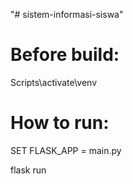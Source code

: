 "# sistem-informasi-siswa" 

# Before build:

Scripts\activate\venv

# How to run:

SET FLASK_APP = main.py

flask run
